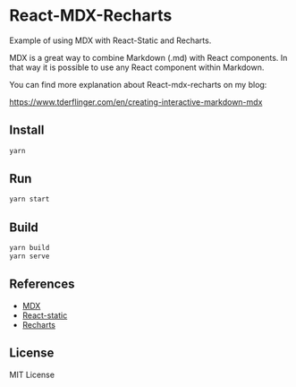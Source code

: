 # React-MDX-Recharts

Example of using MDX with React-Static and Recharts.

MDX is a great way to combine Markdown (.md) with
React components. In that way it is possible to use
any React component within Markdown.

You can find more explanation about React-mdx-recharts on my blog:

https://www.tderflinger.com/en/creating-interactive-markdown-mdx

## Install

```bash
yarn
```

## Run

```bash
yarn start
```

## Build

```bash
yarn build
yarn serve
```

## References

- [MDX](https://mdxjs.com/)
- [React-static](https://react-static.js.org/)
- [Recharts](http://recharts.org/en-US)

## License

MIT License
